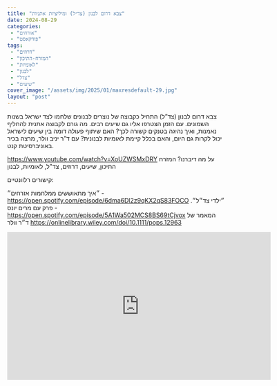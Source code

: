 ```yaml
---
title: "צבא דרום לבנון (צד״ל) ומיליציות אתניות"
date: 2024-08-29
categories: 
 - "אורחים"
 - "פודקאסט"
tags: 
 - "דרוזים"
 - "המזרח-התיכון"
 - "לאומיות"
 - "לבנון"
 - "צדל"
 - "שיעים"
cover_image: "/assets/img/2025/01/maxresdefault-29.jpg"
layout: "post"
---
```


צבא דרום לבנון (צד”ל) התחיל כקבוצה של נוצרים לבנונים שלחמו לצד ישראל בשנות השמונים. עם הזמן הצטרפו אליו גם שיעים רבים. מה גורם לקבוצה אתנית להחליף נאמנות, ואיך נהיגה בטנקים קשורה לכך? האם שיתוף פעולה דומה בין שיעים לישראל יכול לקרות גם היום, והאם בכלל קיימת לאומיות לבנונית? עם ד”ר יניב וולר, מרצה בכיר באוניברסיטת קנט.

<https://www.youtube.com/watch?v=XoUZWSMxDRY>
על מה דיברנו? המזרח התיכון, שיעים, דרוזים, צד"ל, לאומיות, לבנון

קישורים רלוונטיים:

״איך מתאוששים ממלחמות אזרחים״ - <https://open.spotify.com/episode/6dma6Dl2z9qKX2qS83FOCO>
״ילדי צד״ל״. פרק עם מרים יונס - <https://open.spotify.com/episode/5A1Wa502MCS8BS69tCjvox>
המאמר של ד״ר וולר  <https://onlinelibrary.wiley.com/doi/10.1111/pops.12963>

<iframe width="610" height="343" src="https://www.youtube.com/embed/XoUZWSMxDRY" frameborder="0" allow="accelerometer; autoplay; clipboard-write; encrypted-media; gyroscope; picture-in-picture; web-share" referrerpolicy="strict-origin-when-cross-origin" allowfullscreen></iframe>
